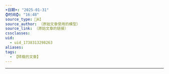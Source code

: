 ```yaml
---
☀️日期☀️: "2025-01-31"
⌚️时间⌚️: "16:48"
source_type: 🤖AI
source_author: （原始文章使用的模型）
source_link: （原始文章的链接）
cssclasses: 
uid:
  - uid_1738313298263
aliases: 
tags:
  - 【转载的文章】
---
```

---

